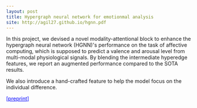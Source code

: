 ```yaml
---
layout: post
title: Hypergraph neural network for emotionmal analysis
site: http://agil27.github.io/hgnn.pdf
---
```


In this project, we devised a novel modality-attentional block to enhance the hypergraph neural network (HGNN)'s performance on the task of affective computing, which is supposed to predict a valence and arousal level from multi-modal physiological signals. By blending the intermediate hyperedge features, we report an augmented performance compared to the SOTA results.

We also introduce a hand-crafted feature to help the model focus on the individual difference.

<a href=http://agil27.github.io/hgnn.pdf style="color: blue">[preprint]</a>
